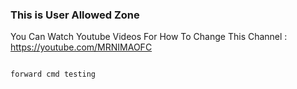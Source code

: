 ### This is User Allowed Zone

You Can Watch Youtube Videos For How To Change This 
Channel : https://youtube.com/MRNIMAOFC

```

forward cmd testing 
```
